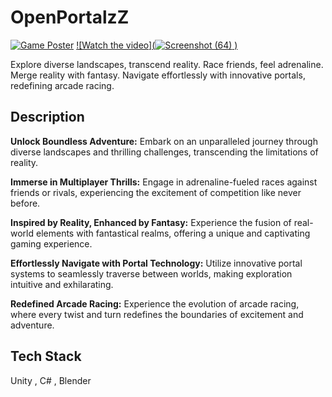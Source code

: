 # OpenPortalzZ

[![Game Poster](https://img.itch.zone/aW1hZ2UvMjU1NDYyOC8xNTIwMjQ1Ny5wbmc=/original/xVwaAQ.png)](https://somebaryy.itch.io/openportalzzz)
[![Watch the video](![Screenshot (64)](https://github.com/Amon20044/OpenPortalzZ/assets/111745899/b385f444-2a5a-438c-808c-bfed400a3d0e)
)](https://youtu.be/iDiE5rCbARY?si=dGS8LImom_0YzhsL)

Explore diverse landscapes, transcend reality. Race friends, feel adrenaline. Merge reality with fantasy. Navigate effortlessly with innovative portals, redefining arcade racing.

## Description

**Unlock Boundless Adventure:**
Embark on an unparalleled journey through diverse landscapes and thrilling challenges, transcending the limitations of reality.

**Immerse in Multiplayer Thrills:**
Engage in adrenaline-fueled races against friends or rivals, experiencing the excitement of competition like never before.

**Inspired by Reality, Enhanced by Fantasy:**
Experience the fusion of real-world elements with fantastical realms, offering a unique and captivating gaming experience.

**Effortlessly Navigate with Portal Technology:**
Utilize innovative portal systems to seamlessly traverse between worlds, making exploration intuitive and exhilarating.

**Redefined Arcade Racing:**
Experience the evolution of arcade racing, where every twist and turn redefines the boundaries of excitement and adventure.

## Tech Stack
Unity , C# , Blender
